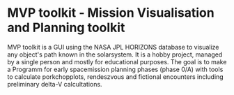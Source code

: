 # MVP toolkit - Mission Visualisation and Planning toolkit

MVP toolkit is a GUI using the NASA JPL HORIZONS database to visualize any object's path known in the solarsystem. 
It is a hobby project, managed by a single person and mostly for educational purposes. The goal is to make a Programm for early
spacemission planning phases (phase 0/A) with tools to calculate porkchopplots, rendeszvous and fictional encounters including 
preliminary delta-V calcultations.

